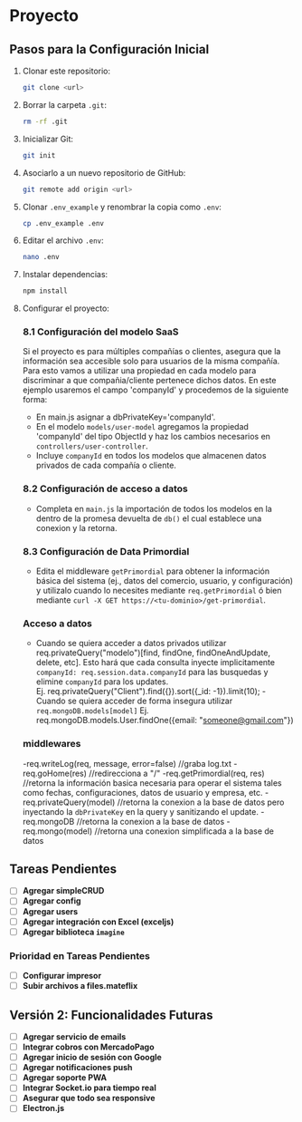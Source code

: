 # Proyecto

## Pasos para la Configuración Inicial

1. Clonar este repositorio:
    ```bash
    git clone <url>
    ```

2. Borrar la carpeta `.git`:
    ```bash
    rm -rf .git
    ```

3. Inicializar Git:
    ```bash
    git init
    ```

4. Asociarlo a un nuevo repositorio de GitHub:
    ```bash
    git remote add origin <url>
    ```

5. Clonar `.env_example` y renombrar la copia como `.env`:
    ```bash
    cp .env_example .env
    ```

6. Editar el archivo `.env`:
    ```bash
    nano .env
    ```

7. Instalar dependencias:
    ```bash
    npm install
    ```

8. Configurar el proyecto:

    ### 8.1 Configuración del modelo SaaS
    
    Si el proyecto es para múltiples compañías o clientes, asegura que la información sea accesible solo para usuarios de la misma compañía. Para esto vamos a utilizar una propiedad en cada modelo para discriminar a que compañia/cliente pertenece dichos datos. En este ejemplo usaremos el campo 'companyId' y procedemos de la siguiente forma:
    - En main.js asignar a dbPrivateKey='companyId'.
    - En el modelo `models/user-model` agregamos la propiedad 'companyId' del tipo ObjectId y haz los cambios necesarios en `controllers/user-controller`.
    - Incluye `companyId` en todos los modelos que almacenen datos privados de cada compañía o cliente.

    ### 8.2 Configuración de acceso a datos

    - Completa en `main.js` la importación de todos los modelos en la dentro de la promesa devuelta de `db()` el cual establece una conexion y la retorna.

    ### 8.3 Configuración de Data Primordial

    - Edita el middleware `getPrimordial` para obtener la información básica del sistema (ej., datos del comercio, usuario, y configuración) y utilizalo cuando lo necesites mediante `req.getPrimordial` ó bien mediante `curl -X GET https://<tu-dominio>/get-primordial`.

    ### Acceso a datos

    - Cuando se quiera acceder a datos privados utilizar req.privateQuery("modelo")[find, findOne, findOneAndUpdate, delete, etc]. Esto hará que cada consulta inyecte implicitamente `companyId: req.session.data.companyId` para las busquedas y elimine `companyId` para los updates.  
    Ej. req.privateQuery("Client").find({}).sort({_id: -1}).limit(10);
    -Cuando se quiera acceder de forma insegura utilizar `req.mongoDB.models[model]`
    Ej. req.mongoDB.models.User.findOne({email: "someone@gmail.com"})

    ### middlewares
    -req.writeLog(req, message, error=false) //graba log.txt
    -req.goHome(res) //redirecciona a "/"
    -req.getPrimordial(req, res) //retorna la información basica necesaria para operar el sistema tales como fechas, configuraciones, datos de usuario y empresa, etc.
    -req.privateQuery(model) //retorna la conexion a la base de datos pero inyectando la `dbPrivateKey` en la query y sanitizando el update.
    -req.mongoDB //retorna la conexion a la base de datos
    -req.mongo(model) //retorna una conexion simplificada a la base de datos


## Tareas Pendientes
- [ ] **Agregar simpleCRUD**
- [ ] **Agregar config**
- [ ] **Agregar users**
- [ ] **Agregar integración con Excel (exceljs)**
- [ ] **Agregar biblioteca `imagine`**

### Prioridad en Tareas Pendientes

- [ ] **Configurar impresor**
- [ ] **Subir archivos a files.mateflix**

## Versión 2: Funcionalidades Futuras

- [ ] **Agregar servicio de emails**
- [ ] **Integrar cobros con MercadoPago**
- [ ] **Agregar inicio de sesión con Google**
- [ ] **Agregar notificaciones push**
- [ ] **Agregar soporte PWA**
- [ ] **Integrar Socket.io para tiempo real**
- [ ] **Asegurar que todo sea responsive**
- [ ] **Electron.js**